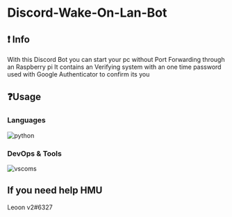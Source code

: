 # Discord-Wake-On-Lan-Bot

## ❗ Info
With this Discord Bot you can start your pc without Port Forwarding through an Raspberry pi
It contains an Verifying system with an one time password used with Google Authenticator to confirm its you






## ❓Usage


### Languages
![python](https://img.shields.io/badge/python-black?style=flat-square&logo=python&logoColor=blue)

### DevOps & Tools
![vscoms](https://img.shields.io/badge/vscommuntiy-black?style=flat-square&logo=visual-studio-code&logoColor=ac68c4)

## If you need help HMU
Leoon v2#6327
